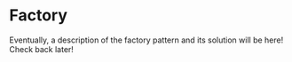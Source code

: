 # Factory

Eventually, a description of the factory pattern and its solution will be here! Check back later!
